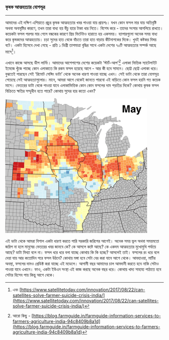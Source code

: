 ### কৃষক আত্মহত্যার যোগসূত্র

---

আমাদের এই দক্ষিণ এশিয়াতে প্রচুর কৃষক আত্মহত্যার খবর পাওয়া যায় প্রায়শঃ। যখন কোন ফসল মার যায় অতিবৃষ্টি অথবা অনাবৃষ্টির কারণে, তখন তারা বাধ্য হয় উঁচু হারে টাকা ধার নিতে। বিশেষ করে - তাদের সংসার আগলিয়ে রাখতে। কয়েকটা ফসল পরপর মার গেলে বন্ধকের কারণে প্রিয় ভিটেটাও হারাতে হয় একসময়। ব্যাপারগুলো অনেক সময় বাধ্য করে কৃষকদের আত্মহত্যায়। চড়া সুদের হাত থেকে বাঁচতে তারা হাত বাড়ায় কীটনাশকের দিকে। খুবই কষ্টকর বিষয় বটে। একটা হিসেবে দেখা গেছে - প্রতি ১ ডিগ্রী তাপমাত্রা বৃদ্ধির সাথে একটা দেশের ৭০টি আত্মহত্যার সম্পর্ক আছে মাসে[^3]।

এখানে কাজে আসছে ডীপ লার্নিং। আমাদের আশেপাশের দেশের কয়েকটা ‘স্টার্ট-আপ’[^2] এলাকা ভিত্তিক স্যাটেলাইট ইমেজে খুঁজে পাচ্ছে কোন এলাকাতে কি রকম ফসল হয়েছে আগে - আর কী হবে সামনে। ছোট্ট ছোট্ট এলাকা ধরে। বুঝতেই পারছেন সেই ‘রিমোট সেন্সিং ডাটা’ থেকে অনেক ধারণা পাওয়া যাচ্ছে এখন। সেই ডাটা থেকে তারা যোগসূত্র পেয়েছে সেই আত্মহত্যাগুলোর। মানে, আমরা আগে থেকেই জানতে পারবো এই বাড়িতে কোন ফসল হয়নি গত কয়েক মাসে। ভেতরের ডাটা থেকে পাওয়া যাবে এলাকাভিত্তিক কোন কোন ফসলের দাম পড়তির দিকে? কোথায় কৃষক ফসল বিক্রিতে ক্ষতির সম্মুখীন হতে পারে? কোথায় সুদের হার কতো এখন?

![](/assets/prediction_label.gif)

এই ডাটা থেকে আমরা বিশাল একটা ধারণা করতে পারি সরকারি জরিপের আগেই। অনেক সময় ভুল অথবা সময়মতো জরিপ না হলে মানুষের ভেতরের খবর জানবে কে? কে আসলে কষ্টে আছে? কে একদম আত্মহত্যার মুখোমুখি পর্যায়ে আছে? ডাটা মিথ্যা বলে না। ফসল ধরে ধরে বলা যাচ্ছে কোথায় কি কি হচ্ছে? আসলেই তাই। ফসলের রং ধরে বলে দেয়া যায় আর কতোদিন পরে ফসল উঠবে? কোথায় মঙ্গা হবে সেটা বের করা যাবে আগে থেকে। আবহাওয়া, মাটির অবস্থা, ফসলের দামও প্রেডিক্ট করা যাচ্ছে এই মডেলে। আগামী বছর আমাদের চাল আমদানী করতে হবে নাকি সেটাও পাওয়া যাবে এখানে। ফাও, একটা ইউএন সংস্থা এই কাজ করছে অনেক বছর ধরে। কোথায় খাদ্য সাহায্য পাঠাতে হবে সেটার হিসেব পায় কিন্তু আগে থেকে।

[^1]: কিছু ধারণা পাওয়া যাবে এখানে [http://sustain.stanford.edu/crop-yield-analysis/](http://sustain.stanford.edu/crop-yield-analysis/)

[^2]: আরো কিছু - [https://blog.farmguide.in/farmguide-information-services-to-farmers-agriculture-india-94c8409b8a1d](https://blog.farmguide.in/farmguide-information-services-to-farmers-agriculture-india-94c8409b8a1d)

[^3]: এবং [https://www.satellitetoday.com/innovation/2017/08/22/can-satellites-solve-farmer-suicide-crisis-india/](https://www.satellitetoday.com/innovation/2017/08/22/can-satellites-solve-farmer-suicide-crisis-india/)


